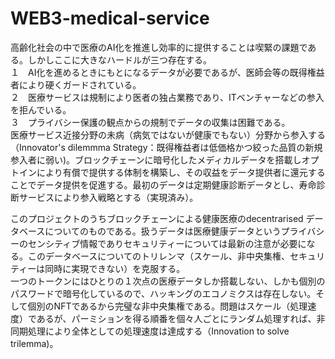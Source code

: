 # WEB3-medical-service

高齢化社会の中で医療のAI化を推進し効率的に提供することは喫緊の課題である。しかしここに大きなハードルが三つ存在する。  
１　AI化を進めるときにもとになるデータが必要であるが、医師会等の既得権益者により硬くガードされている。  
２　医療サービスは規制により医者の独占業務であり、ITベンチャーなどの参入を拒んでいる。  
３　プライバシー保護の観点からの規制でデータの収集は困難である。  
医療サービス近接分野の未病（病気ではないが健康でもない）分野から参入する（Innovator's dilemmma Strategy：既得権益者は低価格かつ絞った品質の新規参入者に弱い)。ブロックチェーンに暗号化したメディカルデータを搭載しオプトインにより有償で提供する体制を構築し、その収益をデータ提供者に還元することでデータ提供を促進する。最初のデータは定期健康診断データとし、寿命診断サービスにより参入戦略とする（実現済み）。  
  
このプロジェクトのうちブロックチェーンによる健康医療のdecentrarised データベースについてのものである。扱うデータは医療健康データというプライバシーのセンシティブ情報でありセキュリティーについては最新の注意が必要になる。このデータベースについてのトリレンマ（スケール、非中央集権、セキュリティーは同時に実現できない）を克服する。   
一つのトークンにはひとりの１次点の医療データしか搭載しない、しかも個別のパスワードで暗号化しているので、ハッキングのエコノミクスは存在しない。そして個別のNFTであるから完璧な非中央集権である。問題はスケール（処理速度）であるが、パーミションを得る順番を個々人ごとにランダム処理すれば、非同期処理により全体としての処理速度は達成する（Innovation to solve trilemma)。  



